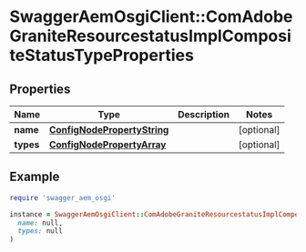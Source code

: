 # SwaggerAemOsgiClient::ComAdobeGraniteResourcestatusImplCompositeStatusTypeProperties

## Properties

| Name | Type | Description | Notes |
| ---- | ---- | ----------- | ----- |
| **name** | [**ConfigNodePropertyString**](ConfigNodePropertyString.md) |  | [optional] |
| **types** | [**ConfigNodePropertyArray**](ConfigNodePropertyArray.md) |  | [optional] |

## Example

```ruby
require 'swagger_aem_osgi'

instance = SwaggerAemOsgiClient::ComAdobeGraniteResourcestatusImplCompositeStatusTypeProperties.new(
  name: null,
  types: null
)
```

